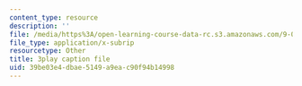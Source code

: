 ```yaml
---
content_type: resource
description: ''
file: /media/https%3A/open-learning-course-data-rc.s3.amazonaws.com/9-00sc-introduction-to-psychology-fall-2011/39be03e4dbae5149a9eac90f94b14998_SXzdOK_J-xE.vtt
file_type: application/x-subrip
resourcetype: Other
title: 3play caption file
uid: 39be03e4-dbae-5149-a9ea-c90f94b14998
---
```

